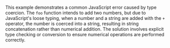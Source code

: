 This example demonstrates a common JavaScript error caused by type coercion.  The `foo` function intends to add two numbers, but due to JavaScript's loose typing, when a number and a string are added with the `+` operator, the number is coerced into a string, resulting in string concatenation rather than numerical addition.  The solution involves explicit type checking or conversion to ensure numerical operations are performed correctly.